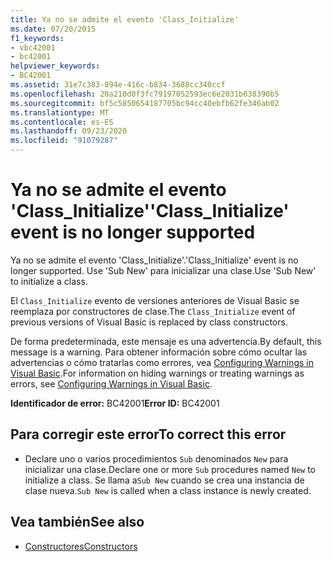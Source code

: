 ```yaml
---
title: Ya no se admite el evento 'Class_Initialize'
ms.date: 07/20/2015
f1_keywords:
- vbc42001
- bc42001
helpviewer_keywords:
- BC42001
ms.assetid: 31e7c383-894e-416c-b834-3688cc340ccf
ms.openlocfilehash: 20a210d0f3fc79197052593ec6e2031b638390b5
ms.sourcegitcommit: bf5c5850654187705bc94cc40ebfb62fe346ab02
ms.translationtype: MT
ms.contentlocale: es-ES
ms.lasthandoff: 09/23/2020
ms.locfileid: "91079287"
---
```

# <a name="class_initialize-event-is-no-longer-supported"></a><span data-ttu-id="1edea-102">Ya no se admite el evento 'Class_Initialize'</span><span class="sxs-lookup"><span data-stu-id="1edea-102">'Class_Initialize' event is no longer supported</span></span>

<span data-ttu-id="1edea-103">Ya no se admite el evento 'Class_Initialize'.</span><span class="sxs-lookup"><span data-stu-id="1edea-103">'Class_Initialize' event is no longer supported.</span></span> <span data-ttu-id="1edea-104">Use 'Sub New' para inicializar una clase.</span><span class="sxs-lookup"><span data-stu-id="1edea-104">Use 'Sub New' to initialize a class.</span></span>  
  
 <span data-ttu-id="1edea-105">El `Class_Initialize` evento de versiones anteriores de Visual Basic se reemplaza por constructores de clase.</span><span class="sxs-lookup"><span data-stu-id="1edea-105">The `Class_Initialize` event of previous versions of Visual Basic is replaced by class constructors.</span></span>  
  
 <span data-ttu-id="1edea-106">De forma predeterminada, este mensaje es una advertencia.</span><span class="sxs-lookup"><span data-stu-id="1edea-106">By default, this message is a warning.</span></span> <span data-ttu-id="1edea-107">Para obtener información sobre cómo ocultar las advertencias o cómo tratarlas como errores, vea [Configuring Warnings in Visual Basic](/visualstudio/ide/configuring-warnings-in-visual-basic).</span><span class="sxs-lookup"><span data-stu-id="1edea-107">For information on hiding warnings or treating warnings as errors, see [Configuring Warnings in Visual Basic](/visualstudio/ide/configuring-warnings-in-visual-basic).</span></span>  
  
 <span data-ttu-id="1edea-108">**Identificador de error:** BC42001</span><span class="sxs-lookup"><span data-stu-id="1edea-108">**Error ID:** BC42001</span></span>  
  
## <a name="to-correct-this-error"></a><span data-ttu-id="1edea-109">Para corregir este error</span><span class="sxs-lookup"><span data-stu-id="1edea-109">To correct this error</span></span>  
  
- <span data-ttu-id="1edea-110">Declare uno o varios procedimientos `Sub` denominados `New` para inicializar una clase.</span><span class="sxs-lookup"><span data-stu-id="1edea-110">Declare one or more `Sub` procedures named `New` to initialize a class.</span></span> <span data-ttu-id="1edea-111">Se llama a`Sub New` cuando se crea una instancia de clase nueva.</span><span class="sxs-lookup"><span data-stu-id="1edea-111">`Sub New` is called when a class instance is newly created.</span></span>  
  
## <a name="see-also"></a><span data-ttu-id="1edea-112">Vea también</span><span class="sxs-lookup"><span data-stu-id="1edea-112">See also</span></span>

- [<span data-ttu-id="1edea-113">Constructores</span><span class="sxs-lookup"><span data-stu-id="1edea-113">Constructors</span></span>](../programming-guide/concepts/object-oriented-programming.md#constructors)
